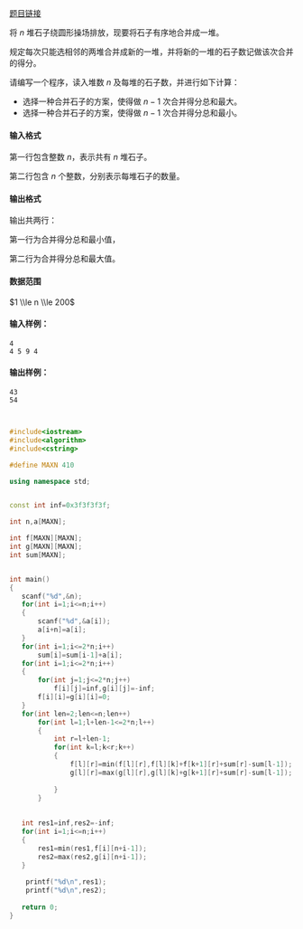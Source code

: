 
[题目链接](https://www.acwing.com/problem/content/1070/)


将 $n$ 堆石子绕圆形操场排放，现要将石子有序地合并成一堆。

规定每次只能选相邻的两堆合并成新的一堆，并将新的一堆的石子数记做该次合并的得分。

请编写一个程序，读入堆数 $n$ 及每堆的石子数，并进行如下计算：

*   选择一种合并石子的方案，使得做 $n-1$ 次合并得分总和最大。
*   选择一种合并石子的方案，使得做 $n-1$ 次合并得分总和最小。

#### 输入格式

第一行包含整数 $n$，表示共有 $n$ 堆石子。

第二行包含 $n$ 个整数，分别表示每堆石子的数量。

#### 输出格式

输出共两行：

第一行为合并得分总和最小值，

第二行为合并得分总和最大值。

#### 数据范围

$1 \\le n \\le 200$

#### 输入样例：

    4
    4 5 9 4
    

#### 输出样例：

    43
    54
    
    
 ```cpp


#include<iostream>
#include<algorithm>
#include<cstring>

#define MAXN 410

using namespace std;


const int inf=0x3f3f3f3f;

int n,a[MAXN];

int f[MAXN][MAXN];
int g[MAXN][MAXN];
int sum[MAXN];


int main()
{
    scanf("%d",&n);
    for(int i=1;i<=n;i++)
    {
        scanf("%d",&a[i]);
        a[i+n]=a[i];
    }
    for(int i=1;i<=2*n;i++)
        sum[i]=sum[i-1]+a[i];
    for(int i=1;i<=2*n;i++)
    {
        for(int j=1;j<=2*n;j++)
            f[i][j]=inf,g[i][j]=-inf;
        f[i][i]=g[i][i]=0;
    }
    for(int len=2;len<=n;len++)
        for(int l=1;l+len-1<=2*n;l++)
        {
            int r=l+len-1;
            for(int k=l;k<r;k++)
            {
                f[l][r]=min(f[l][r],f[l][k]+f[k+1][r]+sum[r]-sum[l-1]);
                g[l][r]=max(g[l][r],g[l][k]+g[k+1][r]+sum[r]-sum[l-1]);
                
            }
        }
    
    
    int res1=inf,res2=-inf;
    for(int i=1;i<=n;i++)
    {
        res1=min(res1,f[i][n+i-1]);
        res2=max(res2,g[i][n+i-1]);
    }
    
     printf("%d\n",res1);
     printf("%d\n",res2);
    
    return 0;
}


```
